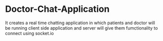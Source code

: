 # Doctor-Chat-Application

It creates a real time chatting application in which patients and doctor will be running client side application and server will give them fumctionality to connect using socket.io
